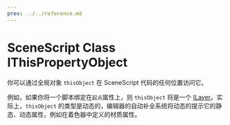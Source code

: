 ```yaml
---
prev: ../../reference.md
---
```


# SceneScript Class IThisPropertyObject 


你可以通过全局对象 `thisObject` 在 SceneScript 代码的任何位置访问它。

例如，如果你将一个脚本绑定在`起点`属性上，则 `thisObject` 将是一个 [ILayer](/wallpaper-engine-docs/scene/scenescript/reference/class/ILayer)。实际上，`thisObject` 的类型是动态的，编辑器的自动补全系统将动态的提示它的静态、动态属性，例如在着色器中定义的材质属性。
